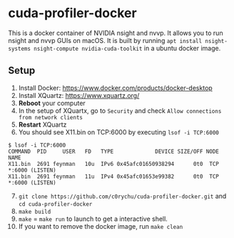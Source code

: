 # cuda-profiler-docker

This is a docker container of NVIDIA nsight and nvvp. It allows you to run nsight and nvvp GUIs on macOS.
It is built by running `apt install nsight-systems nsight-compute nvidia-cuda-toolkit` in a ubuntu docker image.

## Setup
1. Install Docker: https://www.docker.com/products/docker-desktop
2. Install XQuartz: https://www.xquartz.org/
3. **Reboot** your computer
3. In the setup of XQuartx, go to `Security` and check `Allow connections from network clients`
4. **Restart** XQuartz
5. You should see X11.bin on TCP:6000 by executing `lsof -i TCP:6000`

```
$ lsof -i TCP:6000
COMMAND  PID     USER   FD   TYPE             DEVICE SIZE/OFF NODE NAME
X11.bin  2691 feynman   10u  IPv6 0x45afc01650938294      0t0  TCP *:6000 (LISTEN)
X11.bin  2691 feynman   11u  IPv4 0x45afc01653e99382      0t0  TCP *:6000 (LISTEN)
```

7. `git clone https://github.com/c0rychu/cuda-profiler-docker.git` and `cd cuda-profiler-docker`
8. `make build`
9. `make` = `make run` to launch to get a interactive shell.
8. If you want to remove the docker image, run `make clean`
